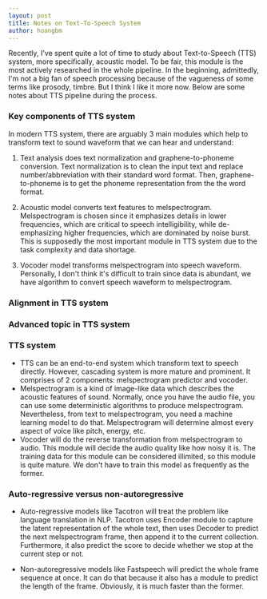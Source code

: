 ```yaml
---
layout: post
title: Notes on Text-To-Speech System
author: hoangbm
---
```


Recently, I've spent quite a lot of time to study about Text-to-Speech (TTS) system, more specifically, acoustic model. To be fair, this module is the most actively researched in the whole pipeline. In the beginning, admittedly, I'm not a big fan of speech processing because of the vagueness of some terms like prosody, timbre. But I think I like it more now. Below are some notes about TTS pipeline during the process.

### Key components of TTS system

In modern TTS system, there are arguably 3 main modules which help to transform text to sound waveform that we can hear and understand:

1. Text analysis does text normalization and graphene-to-phoneme conversion. Text normalization is to clean the input text and replace number/abbreviation with their standard word format. Then, graphene-to-phoneme is to get the phoneme representation from the the word format.

2. Acoustic model converts text features to melspectrogram. Melspectrogram is chosen since it emphasizes details in lower frequencies, which are critical to speech intelligibility, while de-emphasizing higher frequencies, which are dominated by noise burst. This is supposedly the most important module in TTS system due to the task complexity and data shortage.

3. Vocoder model transforms melspectrogram into speech waveform. Personally, I don't think it's difficult to train since data is abundant, we have algorithm to convert speech waveform to melspectrogram.

### Alignment in TTS system

### Advanced topic in TTS system

### TTS system

- TTS can be an end-to-end system which transform text to speech directly. However, cascading system is more mature and prominent. It comprises of 2 components: melspectrogram predictor and vocoder.
- Melspectrogram is a kind of image-like data which describes the acoustic features of sound. Normally, once you have the audio file, you can use some deterministic algorithms to produce melspectrogram. Nevertheless, from text to melspectrogram, you need a machine learning model to do that. Melspectrogram will determine almost every aspect of voice like pitch, energy, etc.
- Vocoder will do the reverse transformation from melspectrogram to audio. This module will decide the audio quality like how noisy it is. The training data for this module can be considered illimited, so this module is quite mature. We don't have to train this model as frequently as the former.

### Auto-regressive versus non-autoregressive

- Auto-regressive models like Tacotron will treat the problem like language translation in NLP. Tacotron uses Encoder module to capture the latent representation of the whole text, then uses Decoder to predict the next melspectrogram frame, then append it to the current collection. Furthermore, it also predict the score to decide whether we stop at the current step or not.

- Non-autoregressive models like Fastspeech will predict the whole frame sequence at once. It can do that because it also has a module to predict the length of the frame. Obviously, it is much faster than the former.